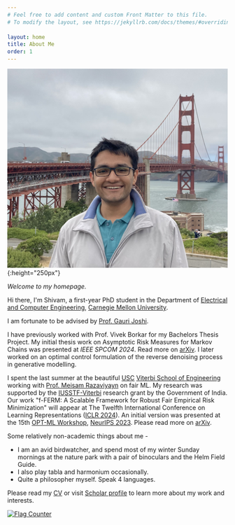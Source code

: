 ```yaml
---
# Feel free to add content and custom Front Matter to this file.
# To modify the layout, see https://jekyllrb.com/docs/themes/#overriding-theme-defaults

layout: home
title: About Me
order: 1
---
```




<!-- ### **Education** ###
1. B.Tech. in Electrical Engineering (2020 - 2024)<br/>
Indian Institute of Technology Bombay (Mumbai, India) -->

![my photo](images/IMG_2164.jpeg){:height="250px"}

_Welcome to my homepage._     

Hi there, I'm Shivam, a first-year PhD student in the Department of [Electrical and Computer Engineering](https://www.ece.cmu.edu), [Carnegie Mellon University](https://www.cmu.edu).      


I am fortunate to be advised by [Prof. Gauri Joshi](https://www.andrew.cmu.edu/user/gaurij/).         


                  
I have previously worked with Prof. Vivek Borkar for my Bachelors Thesis Project. My initial thesis work on Asymptotic Risk Measures for Markov Chains was presented at _IEEE SPCOM 2024_. Read more on [arXiv](https://arxiv.org/abs/2405.13513). I later worked on an optimal control formulation of the reverse denoising process in generative modelling.       

I spent the last summer at the beautiful [USC](https://www.usc.edu) [Viterbi School of Engineering](https://viterbischool.usc.edu) working with [Prof. Meisam Razaviyayn](https://sites.usc.edu/razaviyayn/) on fair ML. My research was supported by the [IUSSTF-Viterbi](https://iusstf.org/iusstf-viterbi-program) research grant by the Government of India. Our work "f-FERM: A Scalable Framework for Robust Fair Empirical Risk Minimization" will appear at The Twelfth International Conference on Learning Representations ([ICLR 2024](https://iclr.cc)). An initial version was presented at the 15th [OPT-ML Workshop](https://opt-ml.org), [NeurIPS 2023](https://neurips.cc). Please read more on [arXiv](https://arxiv.org/abs/2312.03259).  
 

Some relatively non-academic things about me - 
* I am an avid birdwatcher, and spend most of my winter Sunday mornings at the nature park with a pair of binoculars and the Helm Field Guide.
* I also play tabla and harmonium occasionally.
* Quite a philosopher myself. Speak 4 languages. 




Please read my [CV](/cv) or visit [Scholar profile](https://scholar.google.co.in/citations?user=-842QRIAAAAJ&hl=en) to learn more about my work and interests.       


<a href="https://info.flagcounter.com/HojU"><img src="https://s11.flagcounter.com/count2/HojU/bg_FFFFFF/txt_000000/border_CCCCCC/columns_2/maxflags_10/viewers_0/labels_0/pageviews_0/flags_0/percent_0/" alt="Flag Counter" border="0"></a>
